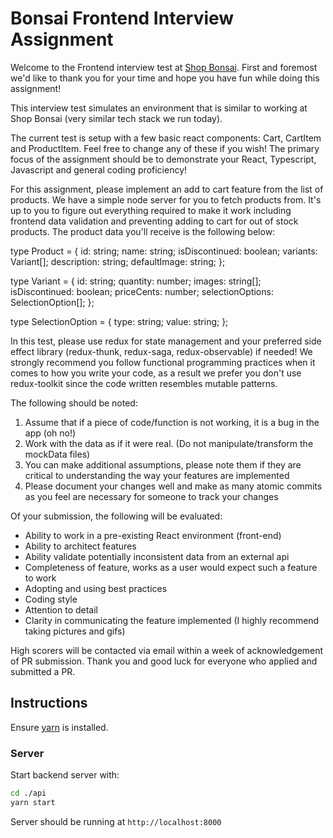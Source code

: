 # Bonsai Frontend Interview Assignment

Welcome to the Frontend interview test at [Shop Bonsai](https://www.shopbonsai.ca/). First and foremost we'd like to thank you for your time and hope you have fun while doing this assignment!

This interview test simulates an environment that is similar to working at Shop Bonsai (very similar tech stack we run today).

The current test is setup with a few basic react components: Cart, CartItem and ProductItem. Feel free to change any of these if you wish! The primary focus of the assignment should be to demonstrate your React, Typescript, Javascript and general coding proficiency!

For this assignment, please implement an add to cart feature from the list of products. We have a simple node server for you to fetch products from. It's up to you to figure out everything required to make it work including frontend data validation and preventing adding to cart for out of stock products. The product data you'll receive is the following below:

type Product = {
id: string;
name: string;
isDiscontinued: boolean;
variants: Variant[];
description: string;
defaultImage: string;
};

type Variant = {
id: string;
quantity: number;
images: string[];
isDiscontinued: boolean;
priceCents: number;
selectionOptions: SelectionOption[];
};

type SelectionOption = {
type: string;
value: string;
};

In this test, please use redux for state management and your preferred side effect library (redux-thunk, redux-saga, redux-observable) if needed! We strongly recommend you follow functional programming practices when it comes to how you write your code, as a result we prefer you don't use redux-toolkit since the code written resembles mutable patterns.

The following should be noted:

1. Assume that if a piece of code/function is not working, it is a bug in the app (oh no!)
2. Work with the data as if it were real. (Do not manipulate/transform the mockData files)
3. You can make additional assumptions, please note them if they are critical to understanding the way your features are implemented
4. Please document your changes well and make as many atomic commits as you feel are necessary for someone to track your changes

Of your submission, the following will be evaluated:

- Ability to work in a pre-existing React environment (front-end)
- Ability to architect features
- Ability validate potentially inconsistent data from an external api
- Completeness of feature, works as a user would expect such a feature to work
- Adopting and using best practices
- Coding style
- Attention to detail
- Clarity in communicating the feature implemented (I highly recommend taking pictures and gifs)

High scorers will be contacted via email within a week of acknowledgement of PR submission.
Thank you and good luck for everyone who applied and submitted a PR.

## Instructions

Ensure [yarn](https://yarnpkg.com/) is installed.

### Server

Start backend server with:

```sh
cd ./api
yarn start
```

Server should be running at `http://localhost:8000`
